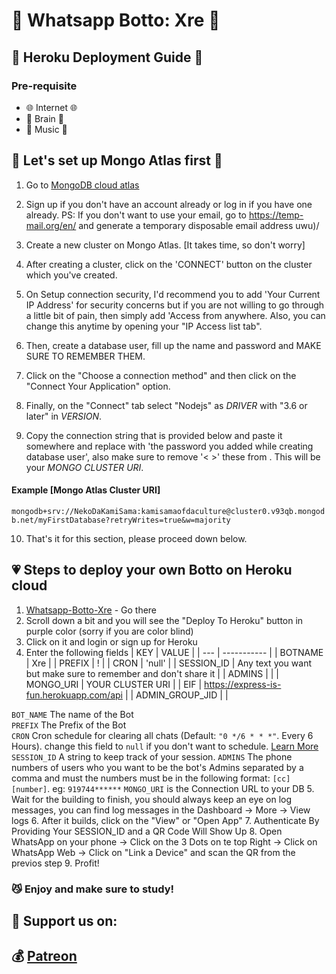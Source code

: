# 🖤️ Whatsapp Botto: Xre 🖤️
## 🤖️ Heroku Deployment Guide 🤖️

### Pre-requisite
 - 🌐️ Internet 🌐️️
- 🧠️ Brain 🧠️
- 🎵️ Music 🎵️

## 💚️ Let's set up Mongo Atlas first 💚️ 
1. Go to [MongoDB cloud atlas](https://www.mongodb.com/cloud/atlas)

2. Sign up if you don't have an account already or log in if you have one already.
PS: If you don't want to use your email, go to https://temp-mail.org/en/ and generate a temporary disposable email address uwu)/
3. Create a new cluster on Mongo Atlas. [It takes time, so don't worry]
4. After creating a cluster, click on the 'CONNECT' button on the cluster which you've created.
5. On Setup connection security, I'd recommend you to add 'Your Current IP Address' for security concerns but if you are not willing to go through a little bit of pain, then simply add 'Access from anywhere. Also, you can change this anytime by opening your "IP Access list tab".
6. Then, create a database user, fill up the name and password and MAKE SURE TO REMEMBER THEM.
7. Click on the "Choose a connection method" and then click on the "Connect Your Application" option.
8. Finally, on the "Connect" tab select "Nodejs" as _DRIVER_ with "3.6 or later" in _VERSION_.
9. Copy the connection string that is provided below and paste it somewhere and replace <password> with 'the password you added while creating database user', also make sure to remove '< >' these from <yourPassword>. This will be your _MONGO CLUSTER URI_.
#### Example [Mongo Atlas Cluster URI]
```mongodb+srv://NekoDaKamiSama:kamisamaofdaculture@cluster0.v93qb.mongodb.net/myFirstDatabase?retryWrites=true&w=majority```

10. That's it for this section, please proceed down below.


## 💗️ Steps to deploy your own Botto on Heroku cloud
1. [Whatsapp-Botto-Xre](https://github.com/Synthesized-Infinity/Whatsapp-Botto-Xre) - Go there
2. Scroll down a bit and you will see the "Deploy To Heroku" button in purple color (sorry if you are color blind)
3. Click on it and login or sign up for Heroku
4. Enter the following fields
    | KEY | VALUE |
    | --- | ----------- |
    | BOTNAME | Xre |
    | PREFIX | ! |
    | CRON | 'null' |
    | SESSION_ID | Any text you want but make sure to remember and don't share it |
    | ADMINS |  |
    | MONGO_URI | YOUR CLUSTER URI |
    | EIF | https://express-is-fun.herokuapp.com/api |
    | ADMIN_GROUP_JID |  |
 
`BOT_NAME` The name of the Bot <br>
`PREFIX` The Prefix of the Bot <br>
`CRON` Cron schedule for clearing all chats (Default: `"0 */6 * * *"`. Every 6 Hours). change this field to `null` if you don't want to schedule. [Learn More](https://www.npmjs.com/package/node-cron) <br>
`SESSION_ID` A string to keep track of your session.
`ADMINS` The phone numbers of users who you want to be the bot's Admins separated by a comma and must the numbers must be in the following format: `[cc][number]`. eg: `919744******`
`MONGO_URI` is the Connection URL to your DB
5. Wait for the building to finish, you should always keep an eye on log messages, you can find log messages in the Dashboard -> More -> View logs
6. After it builds, click on the "View" or "Open App"
7. Authenticate By Providing Your SESSION_ID and a QR Code Will Show Up
8. Open WhatsApp on your phone -> Click on the 3 Dots on te top Right -> Click on WhatsApp Web -> Click on "Link a Device" and scan the QR from the previos step
9. Profit!

### 😼️ Enjoy and make sure to study!
## 💜️ Support us on:
## 💰️ [Patreon](https://www.patreon.com/whatsapp_botto_xre)
